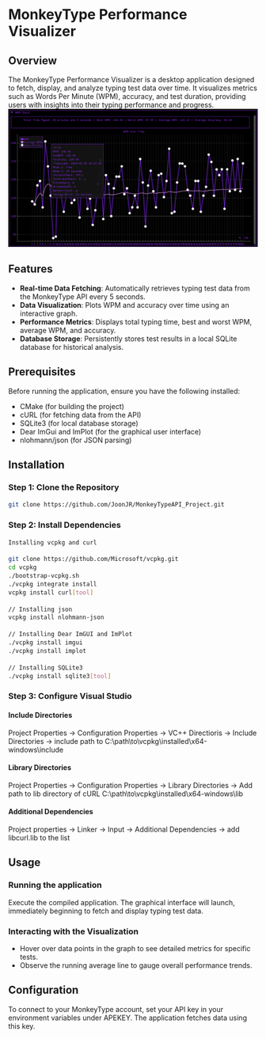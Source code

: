 # MonkeyType Performance Visualizer

## Overview
The MonkeyType Performance Visualizer is a desktop application designed to fetch, display, and analyze typing test data over time. It visualizes metrics such as Words Per Minute (WPM), accuracy, and test duration, providing users with insights into their typing performance and progress.
![Example Graph](MonkeyTypeAPI_Project/Images/MonkeyTypeProject.PNG)
## Features
- **Real-time Data Fetching**: Automatically retrieves typing test data from the MonkeyType API every 5 seconds.
- **Data Visualization**: Plots WPM and accuracy over time using an interactive graph.
- **Performance Metrics**: Displays total typing time, best and worst WPM, average WPM, and accuracy.
- **Database Storage**: Persistently stores test results in a local SQLite database for historical analysis.

## Prerequisites
Before running the application, ensure you have the following installed:
- CMake (for building the project)
- cURL (for fetching data from the API)
- SQLite3 (for local database storage)
- Dear ImGui and ImPlot (for the graphical user interface)
- nlohmann/json (for JSON parsing)

## Installation

### Step 1: Clone the Repository
```bash
git clone https://github.com/JoonJR/MonkeyTypeAPI_Project.git
```
### Step 2: Install Dependencies
```bash
Installing vcpkg and curl 

git clone https://github.com/Microsoft/vcpkg.git
cd vcpkg
./bootstrap-vcpkg.sh
./vcpkg integrate install
vcpkg install curl[tool]

// Installing json
vcpkg install nlohmann-json

// Installing Dear ImGUI and ImPlot 
./vcpkg install imgui
./vcpkg install implot

// Installing SQLite3
./vcpkg install sqlite3[tool]
```
### Step 3: Configure Visual Studio
#### Include Directories
Project Properties &rarr; Configuration Properties &rarr; VC++ Directioris &rarr; Include Directories &rarr; include path to C:\path\to\vcpkg\installed\x64-windows\include
#### Library Directories
Project Properties &rarr; Configuration Properties &rarr; Library Directories &rarr; Add path to lib directory of cURL C:\path\to\vcpkg\installed\x64-windows\lib
#### Additional Dependencies
Project properties &rarr; Linker &rarr; Input &rarr; Additional Dependencies &rarr; add libcurl.lib to the list


## Usage

### Running the application

Execute the compiled application. The graphical interface will launch, immediately beginning to fetch and display typing test data.

### Interacting with the Visualization
- Hover over data points in the graph to see detailed metrics for specific tests.
- Observe the running average line to gauge overall performance trends.

## Configuration 
To connect to your MonkeyType account, set your API key in your environment variables under APEKEY. The application fetches data using this key.
